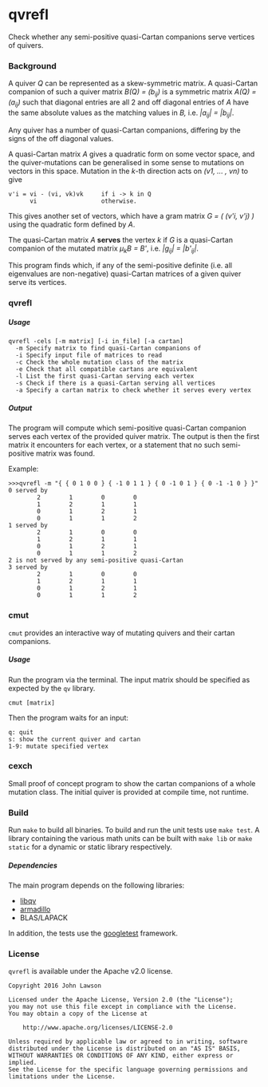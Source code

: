 # qvrefl

Check whether any semi-positive quasi-Cartan companions serve vertices of quivers.

### Background

A quiver *Q* can be represented as a skew-symmetric matrix. A quasi-Cartan
companion of such a quiver matrix *B(Q) = (b<sub>ij</sub>)* is a symmetric matrix *A(Q) =
(a<sub>ij</sub>)* such that diagonal entries are all 2 and off diagonal entries
of *A* have the same absolute values as the matching values in *B,* i.e.
*|a<sub>ij</sub>| = |b<sub>ij</sub>|*.

Any quiver has a number of quasi-Cartan companions, differing by the signs of
the off diagonal values.

A quasi-Cartan matrix *A* gives a quadratic form on some vector space, and the
quiver-mutations can be generalised in some sense to mutations on vectors in
this space. Mutation in the *k*-th direction acts on *(v1, ... , vn)* to give
```
v'i = vi - (vi, vk)vk     if i -> k in Q
      vi                  otherwise.
```
This gives another set of vectors, which have a gram matrix *G = ( (v'i, v'j) )*
using the quadratic form defined by *A*.

The quasi-Cartan matrix *A* **serves** the vertex *k* if *G* is a quasi-Cartan
companion of the mutated matrix *&mu;<sub>k</sub>B = B'*, i.e.
*|g<sub>ij</sub>| = |b'<sub>ij</sub>|*.

This program finds which, if any of the semi-positive definite (i.e. all
eigenvalues are non-negative) quasi-Cartan matrices of a given quiver serve its
vertices.


### qvrefl

##### Usage

```
qvrefl -cels [-m matrix] [-i in_file] [-a cartan]
  -m Specify matrix to find quasi-Cartan companions of
  -i Specify input file of matrices to read
  -c Check the whole mutation class of the matrix
  -e Check that all compatible cartans are equivalent
  -l List the first quasi-Cartan serving each vertex
  -s Check if there is a quasi-Cartan serving all vertices
  -a Specify a cartan matrix to check whether it serves every vertex
```

##### Output

The program will compute which semi-positive quasi-Cartan companion serves each
vertex of the provided quiver matrix. The output is then the first matrix it
encounters for each vertex, or a statement that no such semi-positive matrix was
found.

Example:
```
>>>qvrefl -m "{ { 0 1 0 0 } { -1 0 1 1 } { 0 -1 0 1 } { 0 -1 -1 0 } }"
0 served by
        2        1        0        0
        1        2        1        1
        0        1        2        1
        0        1        1        2
1 served by
        2        1        0        0
        1        2        1        1
        0        1        2        1
        0        1        1        2
2 is not served by any semi-positive quasi-Cartan
3 served by
        2        1        0        0
        1        2        1        1
        0        1        2        1
        0        1        1        2
```

### cmut
`cmut` provides an interactive way of mutating quivers and their cartan
companions.

##### Usage
Run the program via the terminal. The input matrix should be specified as
expected by the `qv` library.

```
cmut [matrix]
```

Then the program waits for an input:
```
q: quit
s: show the current quiver and cartan
1-9: mutate specified vertex
```

### cexch
Small proof of concept program to show the cartan companions of a whole mutation
class. The initial quiver is provided at compile time, not runtime.

### Build

Run `make` to build all binaries. To build and run the unit tests use `make test`.
A library containing the various math units can be built with `make lib` or
`make static` for a dynamic or static library respectively.

##### Dependencies

The main program depends on the following libraries:

 - [libqv]
 - [armadillo]
 - BLAS/LAPACK

In addition, the tests use the [googletest] framework.

### License

`qvrefl` is available under the Apache v2.0 license.

```
Copyright 2016 John Lawson

Licensed under the Apache License, Version 2.0 (the "License");
you may not use this file except in compliance with the License.
You may obtain a copy of the License at

    http://www.apache.org/licenses/LICENSE-2.0

Unless required by applicable law or agreed to in writing, software
distributed under the License is distributed on an "AS IS" BASIS,
WITHOUT WARRANTIES OR CONDITIONS OF ANY KIND, either express or implied.
See the License for the specific language governing permissions and
limitations under the License.
```

[libqv]: https://github.com/jwlawson/qv
[armadillo]: http://arma.sourceforge.net/
[googletest]: https://github.com/google/googletest
